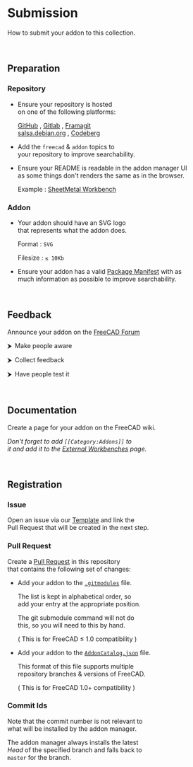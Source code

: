 
# Submission

How to submit your addon to this collection.

<br/>


## Preparation

### Repository

-   Ensure your repository is hosted  
    on one of the following platforms:

    [GitHub] , [Gitlab] , [Framagit]  
    [salsa.debian.org] , [Codeberg]


-   Add the `freecad` & `addon` topics to  
    your repository to improve searchability.

-   Ensure your README is readable in the addon manager UI  
    as  some things don't renders the same as in the browser.

    Example : [SheetMetal Workbench]

### Addon

-   Your addon should have an SVG logo  
    that represents what the addon does.

    Format : `SVG`

    Filesize : `≤ 10Kb`

-   Ensure your addon has a valid [Package Manifest] with as  
    much information as possible to improve searchability.

<br/>


## Feedback

Announce your addon on the [FreeCAD Forum][Forum]

⮞ Make people aware 

⮞ Collect feedback  

⮞ Have people test it

<br/>


## Documentation

Create a page for your addon on the FreeCAD wiki.

*Don't forget to add `[[Category:Addons]]` to*  
*it and add it to the [External Workbenches] page.*

<br/>


## Registration

### Issue

Open an issue via our [Template][Issue Template] and link the  
Pull Request that will be created in the next step.

### Pull Request

Create a [Pull Request] in this repository  
that contains the following set of changes:

-   Add your addon to the [`.gitmodules`][Git Modules] file.

    The list is kept in alphabetical order, so  
    add your entry at the appropriate position.

    The git submodule command will not do  
    this, so you will need to this by hand.

    ( This is for FreeCAD ≤ 1.0 compatibility )

-   Add your addon to the [`AddonCatalog.json`][Addon Catalog] file.

    This format of this file supports multiple  
    repository branches & versions of FreeCAD.

    ( This is for FreeCAD 1.0+ compatibility )


### Commit Ids

Note that the commit number is not relevant to  
what will be installed by the addon manager.

The addon manager always installs the latest  
*Head* of the specified branch and falls back to  
`master` for the branch.


<!----------------------------------------------------------------------------->

[SheetMetal Workbench]: https://github.com/shaise/FreeCAD_SheetMetal/blob/master/README.md
[External Workbenches]: https://freecadweb.org/wiki/External_workbenches
[Package Manifest]: https://wiki.freecadweb.org/Package_Metadata
[Issue Template]: https://github.com/FreeCAD/FreeCAD-addons/issues/new?template=add-a-new-workbench-addon-to-this-repo.md
[Pull Request]: https://github.com/FreeCAD/FreeCAD-addons
[Forum]: https://forum.freecad.org/

[salsa.debian.org]: https://salsa.debian.org/public
[Framagit]: https://framagit.org/public/projects
[Codeberg]: https://codeberg.org/
[Gitlab]: https://about.gitlab.com/
[GitHub]: https://github.com/

[Addon Catalog]: https://github.com/FreeCAD/FreeCAD-addons/blob/master/AddonCatalog.json
[Git Modules]: https://github.com/FreeCAD/FreeCAD-addons/blob/master/.gitmodules